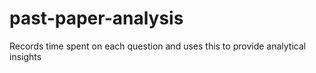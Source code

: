# past-paper-analysis
Records time spent on each question and uses this to provide analytical insights
